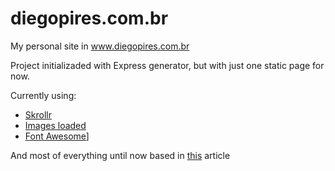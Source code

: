 diegopires.com.br
=================

My personal site in www.diegopires.com.br

Project initializaded with Express generator, but with just one static page for now.

Currently using:
* [Skrollr](https://github.com/Prinzhorn/skrollr)
* [Images loaded](https://github.com/desandro/imagesloaded)
* [Font Awesome](http://fortawesome.github.io/Font-Awesome/)]

And most of everything until now based in [this](http://ihatetomatoes.net/how-to-create-a-parallax-scrolling-website/#mab-10201) article
